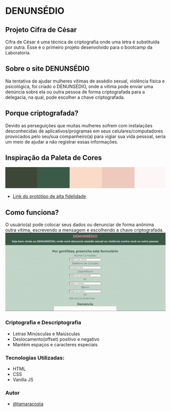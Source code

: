 # DENUNSÉDIO
## Projeto Cifra de César
Cifra de César é uma técnica de criptografia onde uma letra é substituída por outra. Esse é o primeiro projeto desenvolvido para o bootcamp da Laboratoria.

## Sobre o site DENUNSÉDIO
Na tentativa de ajudar mulheres vítimas de assédio sexual, violência física e psicológica, foi criado o DENUNSÉDIO, onde a vítima pode enviar uma denúncia sobre ela ou outra pessoa de forma criptografada para a delegacia, na qual, pode escolher a chave criptografada.

## Porque criptografada?
Devido as perseguições que muitas mulheres sofrem com instalações desconhecidas de aplicativos/programas em seus celulares/computadores provocados pelo seu/sua companheiro(a) para vigiar sua vida pessoal, seria um meio de ajudar a não registrar essas informações.

## Inspiração da Paleta de Cores
![Paleta de Cores](https://raw.githubusercontent.com/tamaracosta/SAP006-cipher/0a0c1d9b5f76b656320fc8015a9be004bd6499f6/src/img/paleta.png)

- [Link do protótipo de alta fidelidade](https://www.figma.com/file/ccBQV9ueAEoTGMQ45YDX44/Projeto-Cifra-de-C%C3%A9sar?node-id=0%3A1)

## Como funciona?
O usuário(a) pode colocar seus dados ou denunciar de forma anônima outra vítima, escrevendo a mensagem e escolhendo a chave criptografada.
![GIF Denunsédio](https://raw.githubusercontent.com/tamaracosta/SAP006-cipher/main/src/video-denunsedio.gif)

### Criptografia e Descriptografia
- Letras Minúsculas e Maiúsculas
- Deslocamento(offset) positivo e negativo
- Mantém espaços e caracteres especiais

### Tecnologias Utilizadas:
- HTML
- CSS
- Vanilla JS

### Autor
- [@tamaracosta](https://www.github.com/tamaracosta)
